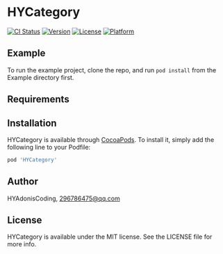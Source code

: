 # HYCategory

[![CI Status](https://img.shields.io/travis/HYAdonisCoding/HYCategory.svg?style=flat)](https://travis-ci.org/HYAdonisCoding/HYCategory)
[![Version](https://img.shields.io/cocoapods/v/HYCategory.svg?style=flat)](https://cocoapods.org/pods/HYCategory)
[![License](https://img.shields.io/cocoapods/l/HYCategory.svg?style=flat)](https://cocoapods.org/pods/HYCategory)
[![Platform](https://img.shields.io/cocoapods/p/HYCategory.svg?style=flat)](https://cocoapods.org/pods/HYCategory)

## Example

To run the example project, clone the repo, and run `pod install` from the Example directory first.

## Requirements

## Installation

HYCategory is available through [CocoaPods](https://cocoapods.org). To install
it, simply add the following line to your Podfile:

```ruby
pod 'HYCategory'
```

## Author

HYAdonisCoding, 296786475@qq.com

## License

HYCategory is available under the MIT license. See the LICENSE file for more info.
